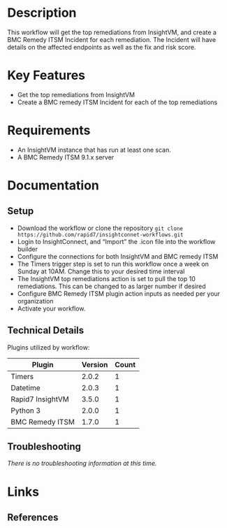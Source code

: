 # Description

This workflow will get the top remediations from InsightVM, and create a BMC Remedy ITSM Incident for each remediation. The Incident will have details on the affected endpoints as well as the fix and risk score.

# Key Features

* Get the top remediations from InsightVM
* Create a BMC remedy ITSM Incident for each of the top remediations

# Requirements

* An InsightVM instance that has run at least one scan. 
* A BMC Remedy ITSM 9.1.x server

# Documentation

## Setup

* Download the workflow or clone the repository `git clone https://github.com/rapid7/insightconnet-workflows.git`
* Login to InsightConnect, and “Import” the .icon file into the workflow builder
* Configure the connections for both InsightVM and BMC remedy ITSM
* The Timers trigger step is set to run this workflow once a week on Sunday at 10AM. Change this to your desired time interval
* The InsightVM top remediations action is set to pull the top 10 remediations. This can be changed to as larger number if desired
* Configure BMC Remedy ITSM plugin action inputs as needed per your organization
* Activate your workflow.

## Technical Details

Plugins utilized by workflow:

|Plugin|Version|Count|
|----|----|--------|
|Timers|2.0.2|1|
|Datetime|2.0.3|1|
|Rapid7 InsightVM|3.5.0|1|
|Python 3|2.0.0|1|
|BMC Remedy ITSM|1.7.0|1|

## Troubleshooting

_There is no troubleshooting information at this time._

# Links

## References
